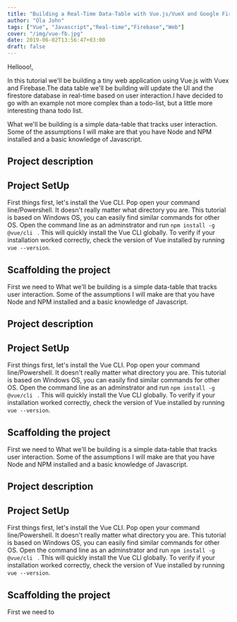 ```yaml
---
title: "Building a Real-Time Data-Table with Vue.js/VueX and Google Firebase(Part 1)"
author: "Ola John"
tags: ["Vue", "Javascript","Real-time","Firebase","Web"]
cover: "/img/vue-fb.jpg"
date: 2019-06-02T13:56:47+03:00
draft: false
---
```

Hellooo!,

In this tutorial we'll be building a tiny web application using Vue.js with Vuex and  Firebase.The data table we'll be building will update the UI and the firestore database in real-time based on user interaction.I have decided to go with an example not more complex than a todo-list, but a little more interesting thana todo list.

<!-- more -->

What we'll be building is a simple data-table that tracks user interaction. Some of the assumptions I will make are that you have Node and NPM installed and a basic knowledge of Javascript.

## Project description

## Project SetUp
 First things first, let's install the Vue CLI. Pop open your command line/Powershell. It doesn't really matter what directory you are. This tutorial is based on Windows OS, you can easily find similar commands for other OS. Open the command line as an adminstrator and run ```npm install -g @vue/cli ``` .
 This will quickly install the Vue CLI globally. To verify if your installation worked correctly, check the version of Vue installed by running ``` vue --version```.

## Scaffolding the project
 First we need to
What we'll be building is a simple data-table that tracks user interaction. Some of the assumptions I will make are that you have Node and NPM installed and a basic knowledge of Javascript.

## Project description

## Project SetUp
 First things first, let's install the Vue CLI. Pop open your command line/Powershell. It doesn't really matter what directory you are. This tutorial is based on Windows OS, you can easily find similar commands for other OS. Open the command line as an adminstrator and run ```npm install -g @vue/cli ``` .
 This will quickly install the Vue CLI globally. To verify if your installation worked correctly, check the version of Vue installed by running ``` vue --version```.

## Scaffolding the project
 First we need to
What we'll be building is a simple data-table that tracks user interaction. Some of the assumptions I will make are that you have Node and NPM installed and a basic knowledge of Javascript.

## Project description

## Project SetUp
 First things first, let's install the Vue CLI. Pop open your command line/Powershell. It doesn't really matter what directory you are. This tutorial is based on Windows OS, you can easily find similar commands for other OS. Open the command line as an adminstrator and run ```npm install -g @vue/cli ``` .
 This will quickly install the Vue CLI globally. To verify if your installation worked correctly, check the version of Vue installed by running ``` vue --version```.

## Scaffolding the project
 First we need to
